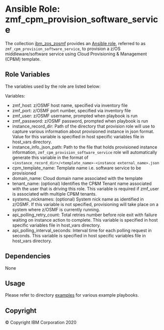 # Ansible Role: zmf_cpm_provision_software_service

The collection [ibm_zos_zosmf](../../README.md) provides an [Ansible role](https://docs.ansible.com/ansible/latest/user_guide/playbooks_reuse_roles.html), referred to as `zmf_cpm_provision_software_service`, to provision a z/OS middleware/software service using Cloud Provisioning & Management (CP&M) template.

## Role Variables

The variables used by the role are listed below:

Variables:
- zmf_host: z/OSMF host name, specified via inventory file
- zmf_port: z/OSMF port number, specified via inventory file
- zmf_user: z/OSMF username, prompted when playbook is run
- zmf_password: z/OSMF password, prompted when playbook is run
- instance_record_dir: Path of the directory that provision role will use to capture various information about provisioned instance in json format. Value for this variable is specified in host specific variables file in host_vars directory.
- instance_info_json_path: Path to the file that holds provisioned instance information, `zmf_cpm_provision_software_service` role will automatically generate this variable in the format of `<instance_record_dir>/<template_name>-<instance external_name>.json`
- cpm_template_name: Template name i.e. software service to be provisioned
- domain_name: Cloud domain name associated with the template
- tenant_name: (optional) Identifies the CP&M Tenant name associated with the user that is driving this role. This variable is required if zmf_user is associated with multiple CP&M tenants.
- systems_nicknames: (optional) System nick name as identified in z/OSMF. If this variable is not specified, provisioning will take place on a system where z/OSMF is currently running.
- api_polling_retry_count: Total retries number before role exit with failure waiting on instance action to complete. This variable is specified in host specific variables file in host_vars directory.
- api_polling_interval_seconds: Interval time for each polling request in seconds. This variable is specified in host specific variables file in host_vars directory.

## Dependencies

None

## Usage

Please refer to directory [examples](../../examples/README.md) for various example playbooks.


## Copyright

© Copyright IBM Corporation 2020

